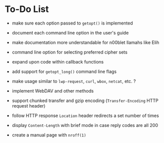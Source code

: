 __To-Do List__
==========

* make sure each option passed to `getopt()` is implemented

* document each command line option in the user's guide

* make documentation more understandable for n00blet llamahs like Elih

* command line option for selecting preferred cipher sets

* expand upon code within callback functions 

* add support for `getopt_long()` command line flags

* make usage similar to `lwp-request`, `curl`, `wbox`, `netcat`, etc. ?

* implement WebDAV and other methods 

* support chunked transfer and gzip encoding (`Transfer-Encoding` HTTP request header)

* follow HTTP response `Location` header redirects a set number of times

* display `Content-Length` with brief mode in case reply codes are all 200

* create a manual page with `nroff(1)`
